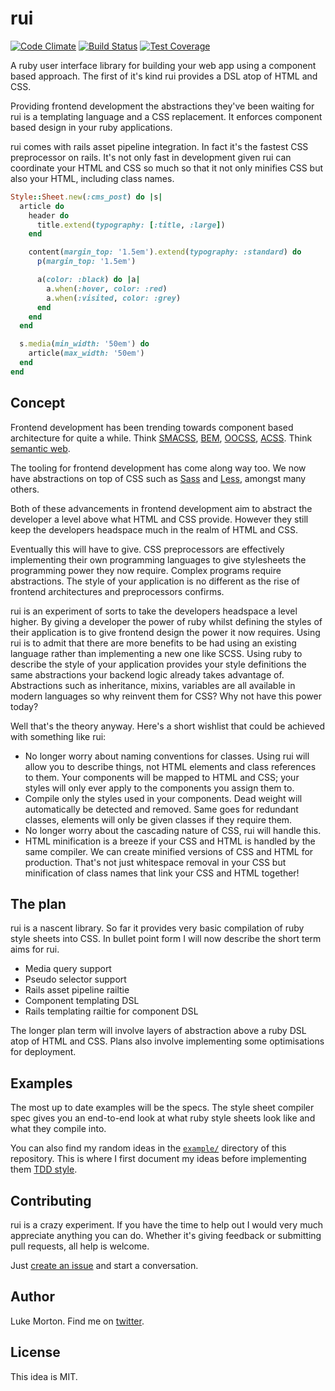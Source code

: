 # rui

[![Code Climate](https://codeclimate.com/github/DrPheltRight/rui/badges/gpa.svg)](https://codeclimate.com/github/DrPheltRight/rui)
[![Build Status](https://travis-ci.org/DrPheltRight/rui.svg?branch=master)](https://travis-ci.org/DrPheltRight/rui)
[![Test Coverage](https://codeclimate.com/github/DrPheltRight/rui/badges/coverage.svg)](https://codeclimate.com/github/DrPheltRight/rui)

A ruby user interface library for building your web app using a component based
approach. The first of it's kind rui provides a DSL atop of HTML and CSS.

Providing frontend development the abstractions they've been waiting for rui
is a templating language and a CSS replacement. It enforces component based
design in your ruby applications.

rui comes with rails asset pipeline integration. In fact it's the fastest
CSS preprocessor on rails. It's not only fast in development given rui can
coordinate your HTML and CSS so much so that it not only minifies CSS but also
your HTML, including class names.

``` ruby
Style::Sheet.new(:cms_post) do |s|
  article do
    header do
      title.extend(typography: [:title, :large])
    end

    content(margin_top: '1.5em').extend(typography: :standard) do
      p(margin_top: '1.5em')

      a(color: :black) do |a|
        a.when(:hover, color: :red)
        a.when(:visited, color: :grey)
      end
    end
  end

  s.media(min_width: '50em') do
    article(max_width: '50em')
  end
end
```

## Concept

Frontend development has been trending towards component based architecture
for quite a while. Think [SMACSS][SMACSS], [BEM][BEM], [OOCSS][OOCSS],
[ACSS][ACSS]. Think [semantic web][semantic-web].

The tooling for frontend development has come along way too. We now have
abstractions on top of CSS such as [Sass][Sass] and [Less][Less], amongst many
others.

Both of these advancements in frontend development aim to abstract the developer
a level above what HTML and CSS provide. However they still keep the developers
headspace much in the realm of HTML and CSS.

Eventually this will have to give. CSS preprocessors are effectively
implementing their own programming languages to give stylesheets the programming
power they now require. Complex programs require abstractions. The style of your
application is no different as the rise of frontend architectures and
preprocessors confirms.

rui is an experiment of sorts to take the developers headspace a level higher.
By giving a developer the power of ruby whilst defining the styles of their
application is to give frontend design the power it now requires. Using rui
is to admit that there are more benefits to be had using an existing language
rather than implementing a new one like SCSS. Using ruby to describe the
style of your application provides your style definitions the same
abstractions your backend logic already takes advantage of. Abstractions such
as inheritance, mixins, variables are all available in modern languages so why
reinvent them for CSS? Why not have this power today?

Well that's the theory anyway. Here's a short wishlist that could be achieved
with something like rui:

  - No longer worry about naming conventions for classes. Using rui will allow
    you to describe things, not HTML elements and class references to them.
    Your components will be mapped to HTML and CSS; your styles will only ever
    apply to the components you assign them to.
  - Compile only the styles used in your components. Dead weight will
    automatically be detected and removed. Same goes for redundant classes,
    elements will only be given classes if they require them.
  - No longer worry about the cascading nature of CSS, rui will handle this.
  - HTML minification is a breeze if your CSS and HTML is handled by the same
    compiler. We can create minified versions of CSS and HTML for production.
    That's not just whitespace removal in your CSS but minification of class
    names that link your CSS and HTML together!

## The plan

rui is a nascent library. So far it provides very basic compilation of ruby
style sheets into CSS. In bullet point form I will now describe the short term
aims for rui.

 - Media query support
 - Pseudo selector support
 - Rails asset pipeline railtie
 - Component templating DSL
 - Rails templating railtie for component DSL

The longer plan term will involve layers of abstraction above a ruby DSL atop of
HTML and CSS. Plans also involve implementing some optimisations for deployment.

## Examples

The most up to date examples will be the specs. The style sheet compiler spec
gives you an end-to-end look at what ruby style sheets look like and what
they compile into.

You can also find my random ideas in the [`example/`][example-dir] directory of
this repository. This is where I first document my ideas before implementing
them [TDD style][TDD].

## Contributing

rui is a crazy experiment. If you have the time to help out I would very much
appreciate anything you can do. Whether it's giving feedback or submitting
pull requests, all help is welcome.

Just [create an issue][create-issue] and start a conversation.

## Author

Luke Morton. Find me on [twitter][lukes-twitter].

## License

This idea is MIT.

[SMACSS]: https://smacss.com
[BEM]: https://bem.info/
[OOCSS]: http://oocss.org/
[ACSS]: http://patternlab.io/
[semantic-web]: http://semanticweb.org/wiki/Main_Page
[Sass]: http://sass-lang.com/
[Less]: http://lesscss.org/
[example-dir]: https://github.com/DrPheltRight/rui/tree/master/example
[TDD]: http://martinfowler.com/bliki/TestDrivenDevelopment.html
[create-issue]: https://github.com/DrPheltRight/rui/issues/new
[lukes-twitter]: https://twitter.com/lukemorton
